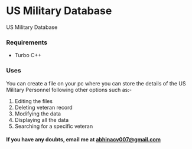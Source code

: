 # US Military Database
US Military Database

<h3>Requirements</h3>
<ul>
  <li>Turbo C++</li>
</ul>

<h3>Uses</h3>
<p>You can create a file on your pc where you can store the details of the US Military Personnel following other options such as:-</p>
<ol>
  <li>Editing the files</li>
  <li>Deleting veteran record</li>
  <li>Modifying the data</li>
  <li>Displaying all the data</li>
  <li>Searching for a specific veteran</li>
  </ol>
  
  <h4>If you have any doubts, email me at <a href="#">abhinacv007@gmail.com</a></h4>
